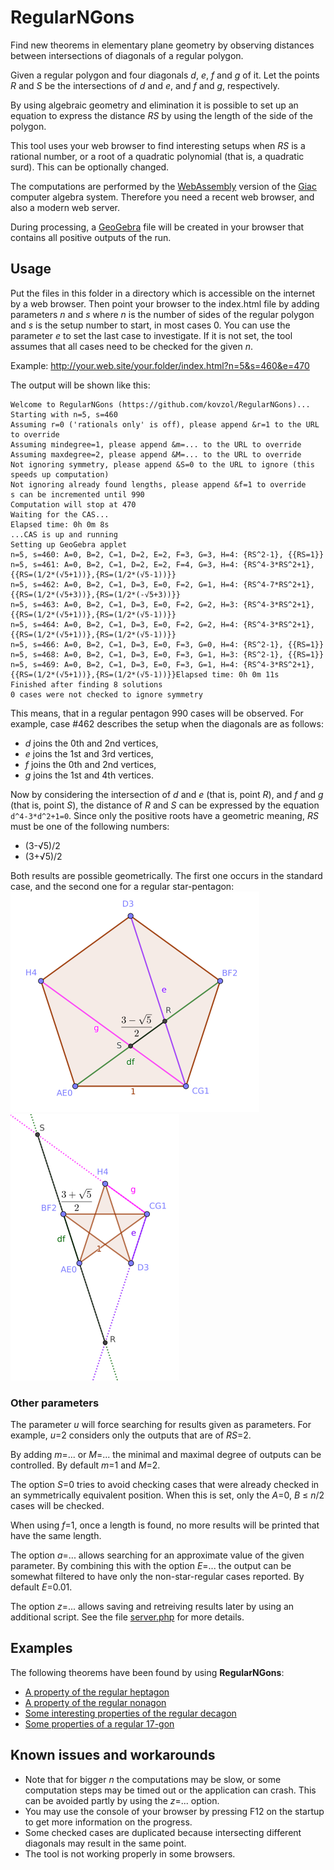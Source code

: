 # RegularNGons

Find new theorems in elementary plane geometry by observing distances
between intersections of diagonals of a regular polygon.

Given a regular polygon and four diagonals _d_, _e_, _f_ and _g_ of it.
Let the points _R_ and _S_ be the intersections of _d_ and _e_, and _f_ and _g_,
respectively.

By using algebraic geometry and elimination it is possible to
set up an equation to express the distance _RS_ by using the
length of the side of the polygon.

This tool uses your web browser to find interesting setups
when _RS_ is a rational number, or a root of a quadratic
polynomial (that is, a quadratic surd). This can be optionally changed.

The computations are performed by the 
[WebAssembly](http://webassembly.org/) version of the 
[Giac](https://www-fourier.ujf-grenoble.fr/~parisse/giac.html)
computer algebra system. Therefore you need a recent web browser,
and also a modern web server.

During processing, a [GeoGebra](http://www.geogebra.org)
file will be created in your browser
that contains all positive outputs of the run. 

## Usage

Put the files in this folder in a directory which is accessible on
the internet by a web browser. Then point your browser to
the index.html file by adding parameters _n_ and _s_ where _n_
is the number of sides of the regular polygon and _s_ is the
setup number to start, in most cases 0.
You can use the parameter _e_ to set the last case to
investigate. If it is not set, the tool assumes that
all cases need to be checked for the given _n_.


Example: http://your.web.site/your.folder/index.html?n=5&s=460&e=470

The output will be shown like this:
```
Welcome to RegularNGons (https://github.com/kovzol/RegularNGons)...
Starting with n=5, s=460
Assuming r=0 ('rationals only' is off), please append &r=1 to the URL to override
Assuming mindegree=1, please append &m=... to the URL to override
Assuming maxdegree=2, please append &M=... to the URL to override
Not ignoring symmetry, please append &S=0 to the URL to ignore (this speeds up computation)
Not ignoring already found lengths, please append &f=1 to override
s can be incremented until 990
Computation will stop at 470
Waiting for the CAS...
Elapsed time: 0h 0m 8s
...CAS is up and running
Setting up GeoGebra applet
n=5, s=460: A=0, B=2, C=1, D=2, E=2, F=3, G=3, H=4: {RS^2-1}, {{RS=1}}
n=5, s=461: A=0, B=2, C=1, D=2, E=2, F=4, G=3, H=4: {RS^4-3*RS^2+1}, {{RS=(1/2*(√5+1))},{RS=(1/2*(√5-1))}}
n=5, s=462: A=0, B=2, C=1, D=3, E=0, F=2, G=1, H=4: {RS^4-7*RS^2+1}, {{RS=(1/2*(√5+3))},{RS=(1/2*(-√5+3))}}
n=5, s=463: A=0, B=2, C=1, D=3, E=0, F=2, G=2, H=3: {RS^4-3*RS^2+1}, {{RS=(1/2*(√5+1))},{RS=(1/2*(√5-1))}}
n=5, s=464: A=0, B=2, C=1, D=3, E=0, F=2, G=2, H=4: {RS^4-3*RS^2+1}, {{RS=(1/2*(√5+1))},{RS=(1/2*(√5-1))}}
n=5, s=466: A=0, B=2, C=1, D=3, E=0, F=3, G=0, H=4: {RS^2-1}, {{RS=1}}
n=5, s=468: A=0, B=2, C=1, D=3, E=0, F=3, G=1, H=3: {RS^2-1}, {{RS=1}}
n=5, s=469: A=0, B=2, C=1, D=3, E=0, F=3, G=1, H=4: {RS^4-3*RS^2+1}, {{RS=(1/2*(√5+1))},{RS=(1/2*(√5-1))}}Elapsed time: 0h 0m 11s
Finished after finding 8 solutions
0 cases were not checked to ignore symmetry
```
This means, that in a regular pentagon 990 cases will be observed.
For example, case #462 describes the setup when the diagonals are as follows:
  * _d_ joins the 0th and 2nd vertices,
  * _e_ joins the 1st and 3rd vertices,
  * _f_ joins the 0th and 2nd vertices,
  * _g_ joins the 1st and 4th vertices.

Now by considering the intersection of _d_ and _e_ (that is, point _R_), and _f_ and _g_
(that is, point _S_), the distance of _R_ and _S_ can be expressed by
the equation `d^4-3*d^2+1=0`. Since only the positive
roots have a geometric meaning, _RS_ must be one of the following numbers:
  * (3-√5)/2
  * (3+√5)/2

Both results are possible geometrically. The first one
occurs in the standard case, and the second one for a regular star-pentagon:
![a regular pentagon](/fig/pentagon-small.png?raw=true "A regular pentagon")
![a regular star-pentagon](/fig/star-pentagon-small.png?raw=true "A regular star-pentagon")

### Other parameters

The parameter _u_ will force searching for results given as parameters.
For example, _u_=2 considers only the outputs that are of _RS_=2.

By adding _m_=... or _M_=... the minimal and maximal degree of outputs
can be controlled. By default _m_=1 and _M_=2.

The option _S_=0 tries to avoid checking cases that were already checked
in an symmetrically equivalent position. When this is set, only
the _A_=0, _B_ ≤ _n_/2 cases will be checked.

When using _f_=1, once a length is found, no more results will be printed
that have the same length.

The option _a_=... allows searching for an approximate value of the
given parameter. By combining this with the option _E_=... the output
can be somewhat filtered to have only the non-star-regular
cases reported. By default _E_=0.01.

The option _z_=... allows saving and retreiving results later by using
an additional script. See the file [server.php](/server.php) for more
details.    

## Examples

The following theorems have been found by using **RegularNGons**:
  * [A property of the regular heptagon](https://www.geogebra.org/m/trpuKnDs)   
  * [A property of the regular nonagon](https://www.geogebra.org/m/xByk6ESM)
  * [Some interesting properties of the regular decagon](https://www.geogebra.org/m/WRpmrAmH)
  * [Some properties of a regular 17-gon](https://www.geogebra.org/m/V6Zdjzza)

## Known issues and workarounds

  * Note that for bigger _n_ the computations may be slow, or some computation steps may be timed out or the application can crash.
    This can be avoided partly by using the _z_=... option.
  * You may use the console of your browser by pressing F12 on the startup to get more information on the progress.
  * Some checked cases are duplicated because intersecting different diagonals may result in the same point.
  * The tool is not working properly in some browsers.